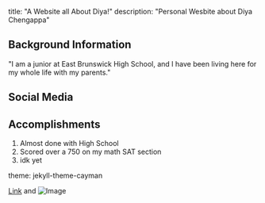 title: "A Website all About Diya!"
description: "Personal Wesbite about Diya Chengappa"

## Background Information

"I am a junior at East Brunswick High School, and I have been living here for my whole life with my parents."

## Social Media

## Accomplishments
1. Almost done with High School
2. Scored over a 750 on my math SAT section
3. idk yet

theme: jekyll-theme-cayman


[Link](url) and ![Image](src)
